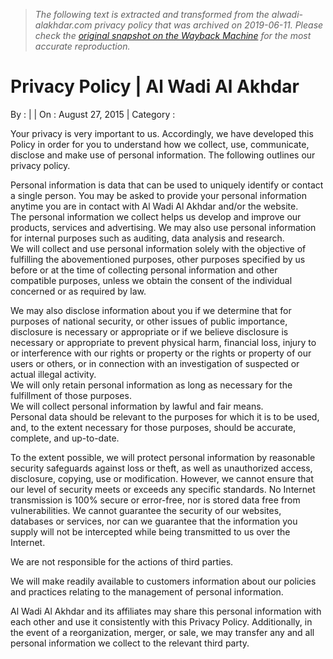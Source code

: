 > *The following text is extracted and transformed from the alwadi-alakhdar.com privacy policy that was archived on 2019-06-11. Please check the [original snapshot on the Wayback Machine](https://web.archive.org/web/20190611124125id_/http%3A//www.alwadi-alakhdar.com/privacy-policy) for the most accurate reproduction.*

# Privacy Policy | Al Wadi Al Akhdar

By : | | On : August 27, 2015 | Category : 

Your privacy is very important to us. Accordingly, we have developed this Policy in order for you to understand how we collect, use, communicate, disclose and make use of personal information. The following outlines our privacy policy.

Personal information is data that can be used to uniquely identify or contact a single person. You may be asked to provide your personal information anytime you are in contact with Al Wadi Al Akhdar and/or the website.  
The personal information we collect helps us develop and improve our products, services and advertising. We may also use personal information for internal purposes such as auditing, data analysis and research.  
We will collect and use personal information solely with the objective of fulfilling the abovementioned purposes, other purposes specified by us before or at the time of collecting personal information and other compatible purposes, unless we obtain the consent of the individual concerned or as required by law.

We may also disclose information about you if we determine that for purposes of national security, or other issues of public importance, disclosure is necessary or appropriate or if we believe disclosure is necessary or appropriate to prevent physical harm, financial loss, injury to or interference with our rights or property or the rights or property of our users or others, or in connection with an investigation of suspected or actual illegal activity.  
We will only retain personal information as long as necessary for the fulfillment of those purposes.  
We will collect personal information by lawful and fair means.  
Personal data should be relevant to the purposes for which it is to be used, and, to the extent necessary for those purposes, should be accurate, complete, and up-to-date.

To the extent possible, we will protect personal information by reasonable security safeguards against loss or theft, as well as unauthorized access, disclosure, copying, use or modification. However, we cannot ensure that our level of security meets or exceeds any specific standards. No Internet transmission is 100% secure or error-free, nor is stored data free from vulnerabilities. We cannot guarantee the security of our websites, databases or services, nor can we guarantee that the information you supply will not be intercepted while being transmitted to us over the Internet.

We are not responsible for the actions of third parties.

We will make readily available to customers information about our policies and practices relating to the management of personal information.

Al Wadi Al Akhdar and its affiliates may share this personal information with each other and use it consistently with this Privacy Policy. Additionally, in the event of a reorganization, merger, or sale, we may transfer any and all personal information we collect to the relevant third party.

